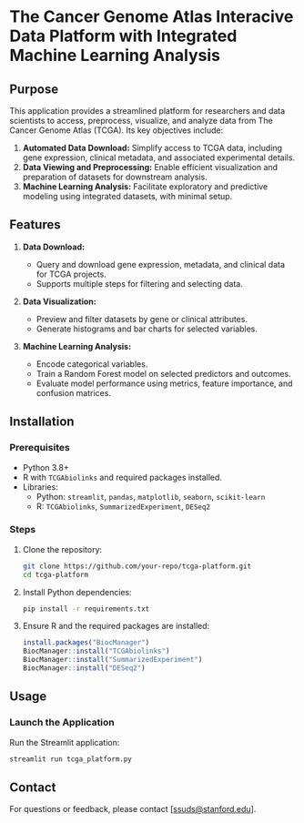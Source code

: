#  The Cancer Genome Atlas Interacive Data Platform with Integrated Machine Learning Analysis

## Purpose
This application provides a streamlined platform for researchers and data scientists to access, preprocess, visualize, and analyze data from The Cancer Genome Atlas (TCGA). Its key objectives include:

1. **Automated Data Download:** Simplify access to TCGA data, including gene expression, clinical metadata, and associated experimental details.
2. **Data Viewing and Preprocessing:** Enable efficient visualization and preparation of datasets for downstream analysis.
3. **Machine Learning Analysis:** Facilitate exploratory and predictive modeling using integrated datasets, with minimal setup.

## Features
1. **Data Download:**
   - Query and download gene expression, metadata, and clinical data for TCGA projects.
   - Supports multiple steps for filtering and selecting data.

2. **Data Visualization:**
   - Preview and filter datasets by gene or clinical attributes.
   - Generate histograms and bar charts for selected variables.

3. **Machine Learning Analysis:**
   - Encode categorical variables.
   - Train a Random Forest model on selected predictors and outcomes.
   - Evaluate model performance using metrics, feature importance, and confusion matrices.

## Installation

### Prerequisites
- Python 3.8+
- R with `TCGAbiolinks` and required packages installed.
- Libraries:
  - Python: `streamlit`, `pandas`, `matplotlib`, `seaborn`, `scikit-learn`
  - R: `TCGAbiolinks`, `SummarizedExperiment`, `DESeq2`

### Steps
1. Clone the repository:
   ```bash
   git clone https://github.com/your-repo/tcga-platform.git
   cd tcga-platform
   ```
2. Install Python dependencies:
   ```bash
   pip install -r requirements.txt
   ```
3. Ensure R and the required packages are installed:
   ```R
   install.packages("BiocManager")
   BiocManager::install("TCGAbiolinks")
   BiocManager::install("SummarizedExperiment")
   BiocManager::install("DESeq2")
   ```

## Usage

### Launch the Application
Run the Streamlit application:
```bash
streamlit run tcga_platform.py
```

## Contact
For questions or feedback, please contact [ssuds@stanford.edu].
